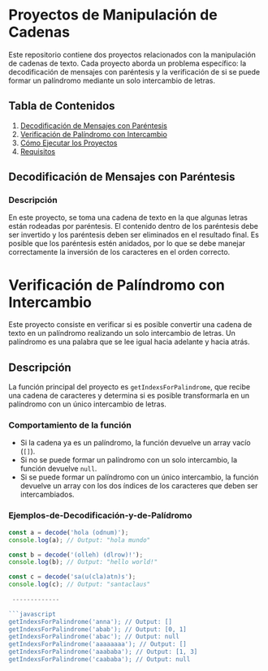 # Proyectos de Manipulación de Cadenas

Este repositorio contiene dos proyectos relacionados con la manipulación de cadenas de texto. Cada proyecto aborda un problema específico: la decodificación de mensajes con paréntesis y la verificación de si se puede formar un palíndromo mediante un solo intercambio de letras.

## Tabla de Contenidos

1. [Decodificación de Mensajes con Paréntesis](#decodificación-de-mensajes-con-paréntesis)
2. [Verificación de Palíndromo con Intercambio](#verificación-de-palíndromo-con-intercambio)
3. [Cómo Ejecutar los Proyectos](#cómo-ejecutar-los-proyectos)
4. [Requisitos](#requisitos)

## Decodificación de Mensajes con Paréntesis

### Descripción

En este proyecto, se toma una cadena de texto en la que algunas letras están rodeadas por paréntesis. El contenido dentro de los paréntesis debe ser invertido y los paréntesis deben ser eliminados en el resultado final. Es posible que los paréntesis estén anidados, por lo que se debe manejar correctamente la inversión de los caracteres en el orden correcto.

# Verificación de Palíndromo con Intercambio

Este proyecto consiste en verificar si es posible convertir una cadena de texto en un palíndromo realizando un solo intercambio de letras. Un palíndromo es una palabra que se lee igual hacia adelante y hacia atrás.

## Descripción

La función principal del proyecto es `getIndexsForPalindrome`, que recibe una cadena de caracteres y determina si es posible transformarla en un palíndromo con un único intercambio de letras. 

### Comportamiento de la función

- Si la cadena ya es un palíndromo, la función devuelve un array vacío (`[]`).
- Si no se puede formar un palíndromo con un solo intercambio, la función devuelve `null`.
- Si se puede formar un palíndromo con un único intercambio, la función devuelve un array con los dos índices de los caracteres que deben ser intercambiados.


### Ejemplos-de-Decodificación-y-de-Palídromo

```javascript
const a = decode('hola (odnum)');
console.log(a); // Output: "hola mundo"

const b = decode('(olleh) (dlrow)!');
console.log(b); // Output: "hello world!"

const c = decode('sa(u(cla)atn)s');
console.log(c); // Output: "santaclaus"
 
 -------------

```javascript
getIndexsForPalindrome('anna'); // Output: []
getIndexsForPalindrome('abab'); // Output: [0, 1]
getIndexsForPalindrome('abac'); // Output: null
getIndexsForPalindrome('aaaaaaaa'); // Output: []
getIndexsForPalindrome('aaababa'); // Output: [1, 3]
getIndexsForPalindrome('caababa'); // Output: null
